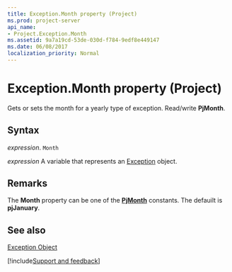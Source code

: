 ```yaml
---
title: Exception.Month property (Project)
ms.prod: project-server
api_name:
- Project.Exception.Month
ms.assetid: 9a7a19cd-53de-030d-f784-9edf8e449147
ms.date: 06/08/2017
localization_priority: Normal
---
```



# Exception.Month property (Project)

Gets or sets the month for a yearly type of exception. Read/write  **PjMonth**.


## Syntax

_expression_. `Month`

_expression_ A variable that represents an [Exception](./Project.Exception.md) object.


## Remarks

The  **Month** property can be one of the **[PjMonth](Project.PjMonth.md)** constants. The defauilt is **pjJanuary**.


## See also


[Exception Object](Project.Exception.md)

[!include[Support and feedback](~/includes/feedback-boilerplate.md)]